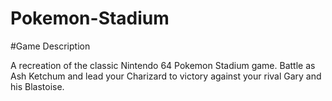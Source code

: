 # Pokemon-Stadium

#Game Description

A recreation of the classic Nintendo 64 Pokemon Stadium game. Battle as Ash Ketchum and lead your Charizard to victory against your rival Gary and his Blastoise. 
